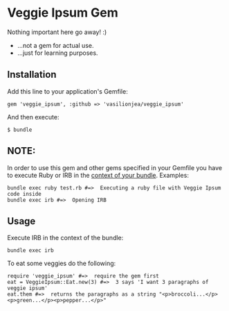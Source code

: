 # Veggie Ipsum Gem 

Nothing important here go away!  :)
- ...not a gem for actual use.
- ...just for learning purposes.


## Installation

Add this line to your application's Gemfile:

    gem 'veggie_ipsum', :github => 'vasilionjea/veggie_ipsum'

And then execute:

    $ bundle


## NOTE:
In order to use this gem and other gems specified in your Gemfile you have to execute Ruby or IRB in the [context of your bundle](http://gembundler.com/v1.3/man/bundle-exec.1.html). Examples:

    bundle exec ruby test.rb #=>  Executing a ruby file with Veggie Ipsum code inside
    bundle exec irb #=>  Opening IRB


## Usage

Execute IRB in the context of the bundle:

    bundle exec irb

To eat some veggies do the following:

    require 'veggie_ipsum' #=>  require the gem first
    eat = VeggieIpsum::Eat.new(3) #=>  3 says 'I want 3 paragraphs of veggie ipsum'
    eat.them #=>  returns the paragraphs as a string "<p>broccoli...</p><p>green...</p><p>pepper...</p>"

